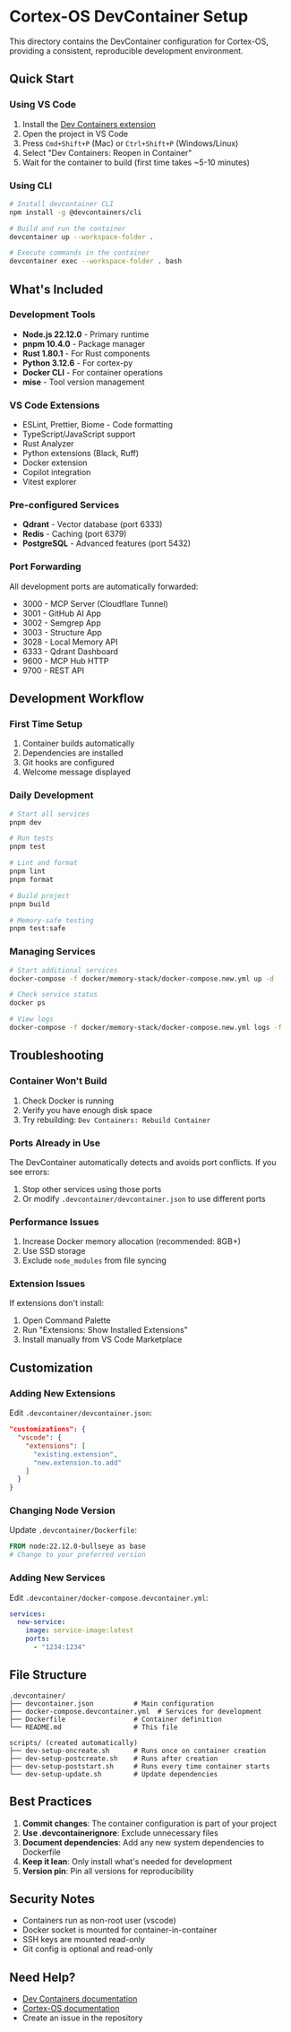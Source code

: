 # Cortex-OS DevContainer Setup

This directory contains the DevContainer configuration for Cortex-OS, providing a consistent, reproducible development environment.

## Quick Start

### Using VS Code

1. Install the [Dev Containers extension](https://marketplace.visualstudio.com/items?itemName=ms-vscode-remote.remote-containers)
2. Open the project in VS Code
3. Press `Cmd+Shift+P` (Mac) or `Ctrl+Shift+P` (Windows/Linux)
4. Select "Dev Containers: Reopen in Container"
5. Wait for the container to build (first time takes ~5-10 minutes)

### Using CLI

```bash
# Install devcontainer CLI
npm install -g @devcontainers/cli

# Build and run the container
devcontainer up --workspace-folder .

# Execute commands in the container
devcontainer exec --workspace-folder . bash
```

## What's Included

### Development Tools

- **Node.js 22.12.0** - Primary runtime
- **pnpm 10.4.0** - Package manager
- **Rust 1.80.1** - For Rust components
- **Python 3.12.6** - For cortex-py
- **Docker CLI** - For container operations
- **mise** - Tool version management

### VS Code Extensions

- ESLint, Prettier, Biome - Code formatting
- TypeScript/JavaScript support
- Rust Analyzer
- Python extensions (Black, Ruff)
- Docker extension
- Copilot integration
- Vitest explorer

### Pre-configured Services

- **Qdrant** - Vector database (port 6333)
- **Redis** - Caching (port 6379)
- **PostgreSQL** - Advanced features (port 5432)

### Port Forwarding

All development ports are automatically forwarded:
- 3000 - MCP Server (Cloudflare Tunnel)
- 3001 - GitHub AI App
- 3002 - Semgrep App
- 3003 - Structure App
- 3028 - Local Memory API
- 6333 - Qdrant Dashboard
- 9600 - MCP Hub HTTP
- 9700 - REST API

## Development Workflow

### First Time Setup

1. Container builds automatically
2. Dependencies are installed
3. Git hooks are configured
4. Welcome message displayed

### Daily Development

```bash
# Start all services
pnpm dev

# Run tests
pnpm test

# Lint and format
pnpm lint
pnpm format

# Build project
pnpm build

# Memory-safe testing
pnpm test:safe
```

### Managing Services

```bash
# Start additional services
docker-compose -f docker/memory-stack/docker-compose.new.yml up -d

# Check service status
docker ps

# View logs
docker-compose -f docker/memory-stack/docker-compose.new.yml logs -f
```

## Troubleshooting

### Container Won't Build

1. Check Docker is running
2. Verify you have enough disk space
3. Try rebuilding: `Dev Containers: Rebuild Container`

### Ports Already in Use

The DevContainer automatically detects and avoids port conflicts. If you see errors:

1. Stop other services using those ports
2. Or modify `.devcontainer/devcontainer.json` to use different ports

### Performance Issues

1. Increase Docker memory allocation (recommended: 8GB+)
2. Use SSD storage
3. Exclude `node_modules` from file syncing

### Extension Issues

If extensions don't install:

1. Open Command Palette
2. Run "Extensions: Show Installed Extensions"
3. Install manually from VS Code Marketplace

## Customization

### Adding New Extensions

Edit `.devcontainer/devcontainer.json`:

```json
"customizations": {
  "vscode": {
    "extensions": [
      "existing.extension",
      "new.extension.to.add"
    ]
  }
}
```

### Changing Node Version

Update `.devcontainer/Dockerfile`:

```dockerfile
FROM node:22.12.0-bullseye as base
# Change to your preferred version
```

### Adding New Services

Edit `.devcontainer/docker-compose.devcontainer.yml`:

```yaml
services:
  new-service:
    image: service-image:latest
    ports:
      - "1234:1234"
```

## File Structure

```
.devcontainer/
├── devcontainer.json          # Main configuration
├── docker-compose.devcontainer.yml  # Services for development
├── Dockerfile                 # Container definition
└── README.md                  # This file

scripts/ (created automatically)
├── dev-setup-oncreate.sh      # Runs once on container creation
├── dev-setup-postcreate.sh    # Runs after creation
├── dev-setup-poststart.sh     # Runs every time container starts
└── dev-setup-update.sh        # Update dependencies
```

## Best Practices

1. **Commit changes**: The container configuration is part of your project
2. **Use .devcontainerignore**: Exclude unnecessary files
3. **Document dependencies**: Add any new system dependencies to Dockerfile
4. **Keep it lean**: Only install what's needed for development
5. **Version pin**: Pin all versions for reproducibility

## Security Notes

- Containers run as non-root user (vscode)
- Docker socket is mounted for container-in-container
- SSH keys are mounted read-only
- Git config is optional and read-only

## Need Help?

- [Dev Containers documentation](https://code.visualstudio.com/docs/devcontainers/containers)
- [Cortex-OS documentation](/docs)
- Create an issue in the repository